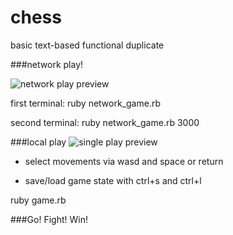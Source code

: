 # chess
basic text-based functional duplicate

###network play!

![network play preview](http://i.imgur.com/9m7gIvI.jpg)

first terminal:
ruby network_game.rb

second terminal:
ruby network_game.rb 3000

###local play
![single play preview](http://i.imgur.com/DEH98IT.jpg)

- select movements via wasd and space or return

- save/load game state with ctrl+s and ctrl+l

ruby game.rb

###Go! Fight! Win!

